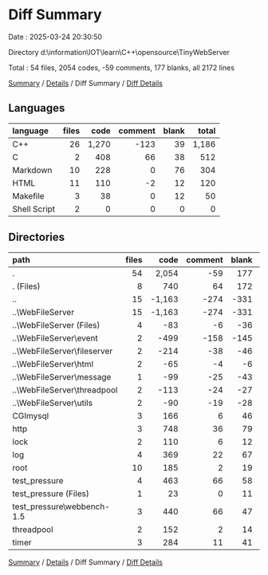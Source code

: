 # Diff Summary

Date : 2025-03-24 20:30:50

Directory d:\\information\\IOT\\learn\\C++\\opensource\\TinyWebServer

Total : 54 files,  2054 codes, -59 comments, 177 blanks, all 2172 lines

[Summary](results.md) / [Details](details.md) / Diff Summary / [Diff Details](diff-details.md)

## Languages
| language | files | code | comment | blank | total |
| :--- | ---: | ---: | ---: | ---: | ---: |
| C++ | 26 | 1,270 | -123 | 39 | 1,186 |
| C | 2 | 408 | 66 | 38 | 512 |
| Markdown | 10 | 228 | 0 | 76 | 304 |
| HTML | 11 | 110 | -2 | 12 | 120 |
| Makefile | 3 | 38 | 0 | 12 | 50 |
| Shell Script | 2 | 0 | 0 | 0 | 0 |

## Directories
| path | files | code | comment | blank | total |
| :--- | ---: | ---: | ---: | ---: | ---: |
| . | 54 | 2,054 | -59 | 177 | 2,172 |
| . (Files) | 8 | 740 | 64 | 172 | 976 |
| .. | 15 | -1,163 | -274 | -331 | -1,768 |
| ..\\WebFileServer | 15 | -1,163 | -274 | -331 | -1,768 |
| ..\\WebFileServer (Files) | 4 | -83 | -6 | -36 | -125 |
| ..\\WebFileServer\\event | 2 | -499 | -158 | -145 | -802 |
| ..\\WebFileServer\\fileserver | 2 | -214 | -38 | -46 | -298 |
| ..\\WebFileServer\\html | 2 | -65 | -4 | -6 | -75 |
| ..\\WebFileServer\\message | 1 | -99 | -25 | -43 | -167 |
| ..\\WebFileServer\\threadpool | 2 | -113 | -24 | -27 | -164 |
| ..\\WebFileServer\\utils | 2 | -90 | -19 | -28 | -137 |
| CGImysql | 3 | 166 | 6 | 46 | 218 |
| http | 3 | 748 | 36 | 79 | 863 |
| lock | 2 | 110 | 6 | 12 | 128 |
| log | 4 | 369 | 22 | 67 | 458 |
| root | 10 | 185 | 2 | 19 | 206 |
| test_pressure | 4 | 463 | 66 | 58 | 587 |
| test_pressure (Files) | 1 | 23 | 0 | 11 | 34 |
| test_pressure\\webbench-1.5 | 3 | 440 | 66 | 47 | 553 |
| threadpool | 2 | 152 | 2 | 14 | 168 |
| timer | 3 | 284 | 11 | 41 | 336 |

[Summary](results.md) / [Details](details.md) / Diff Summary / [Diff Details](diff-details.md)
